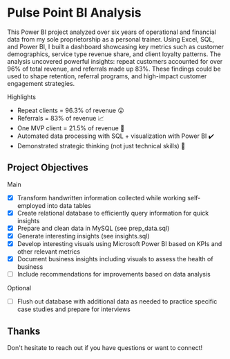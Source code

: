 # Pulse Point BI Analysis

This Power BI project analyzed over six years of operational and financial data from my sole proprietorship as a personal trainer. Using Excel, SQL, and Power BI, I built a dashboard showcasing key metrics such as customer demographics, service type revenue share, and client loyalty patterns. The analysis uncovered powerful insights: repeat customers accounted for over 96% of total revenue, and referrals made up 83%. These findings could be used to shape retention, referral programs, and high-impact customer engagement strategies.

Highlights

- Repeat clients = 96.3% of revenue 😮
- Referrals = 83% of revenue 📈
- One MVP client = 21.5% of revenue 🎯
- Automated data processing with SQL + visualization with Power BI ✔️
- Demonstrated strategic thinking (not just technical skills) 🧠

## Project Objectives

Main

- [x] Transform handwritten information collected while working self-employed into data tables
- [x] Create relational database to efficiently query information for quick insights
- [x] Prepare and clean data in MySQL (see prep_data.sql)
- [x] Generate interesting insights (see insights.sql)
- [x] Develop interesting visuals using Microsoft Power BI based on KPIs and other relevant metrics
- [x] Document business insights including visuals to assess the health of business
- [ ] Include recommendations for improvements based on data analysis

Optional

- [ ] Flush out database with additional data as needed to practice specific case studies and prepare for interviews

## Thanks

Don't hesitate to reach out if you have questions or want to connect!
